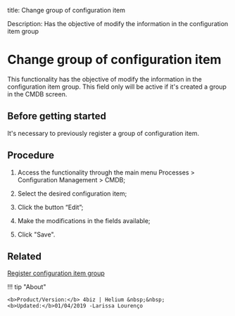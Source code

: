 title: Change group of configuration item

Description: Has the objective of modify the information in the configuration item group
# Change group of configuration item

This functionality has the objective of modify the information in the configuration item group. This field only will be active if it's created a group in the CMDB screen.

Before getting started
--------------------------

It's necessary to previously register a group of configuration item.

Procedure
-------------

1.  Access the functionality through the main menu Processes \> Configuration
    Management \> CMDB;

2.  Select the desired configuration item;

3.  Click the button “Edit”;

4.  Make the modifications in the fields available;

5.  Click "Save".

Related
-----------

[Register configuration item group](/en-us/4biz-helium/processes/configuration/configuration/register-configuration-item-group.html)


!!! tip "About"

    <b>Product/Version:</b> 4biz | Helium &nbsp;&nbsp;
    <b>Updated:</b>01/04/2019 -Larissa Lourenço
